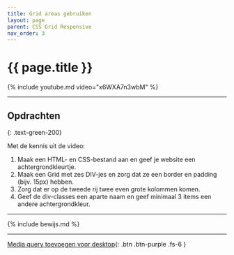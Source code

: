 ```yaml
---
title: Grid areas gebruiken
layout: page
parent: CSS Grid Responsive 
nav_order: 3
---
```


# {{ page.title }}

{% include youtube.md video="x6WXA7n3wbM" %}

---

## Opdrachten
{: .text-green-200}

Met de kennis uit de video:

1. Maak een HTML- en CSS-bestand aan en geef je website een achtergrondkleurtje.
2. Maak een Grid met zes DIV-jes en zorg dat ze een border en padding (bijv. 15px) hebben.
3. Zorg dat er op de tweede rij twee even grote kolommen komen.
4. Geef de div-classes een aparte naam en geef minimaal 3 items een andere achtergrondkleur.


---

{% include bewijs.md %}

---

[Media query toevoegen voor desktop](4-media-queries){: .btn .btn-purple .fs-6 }

